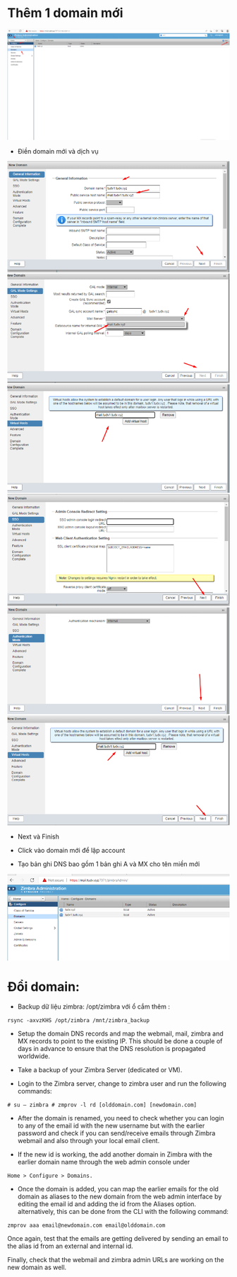 # Thêm 1 domain mới

<img src="imgservices/807.png">

- Điền domain mới và dịch vụ

<img src="imgservices/808.png">

<img src="imgservices/809.png">

<img src="imgservices/810.png">

<img src="imgservices/811.png">

<img src="imgservices/812.png">

<img src="imgservices/813.png">

- Next và Finish

- Click vào domain mới để lập account

- Tạo bản ghi DNS bao gồm 1 bản ghi A và MX cho tên miền mới

<img src="imgservices/814.png">


# Đổi domain:

- Backup dữ liệu zimbra: /opt/zimbra với ổ cắm thêm :

```
rsync -axvzKHS /opt/zimbra /mnt/zimbra_backup

```

- Setup the domain DNS records and map the webmail, mail, zimbra and MX records to point to the existing IP. This should be done a couple of days in advance to ensure that the DNS resolution is propagated worldwide.

- Take a backup of your Zimbra Server (dedicated or VM).

- Login to the Zimbra server, change to zimbra user and run the following commands:
```
# su – zimbra # zmprov -l rd [olddomain.com] [newdomain.com]

```

- After the domain is renamed, you need to check whether you can login to any of the email id with the new username but with the earlier password and check if you can send/receive emails through Zimbra webmail and also through your local email client.

- If the new id is working, the add another domain in Zimbra with the earlier domain name through the web admin console under

```
Home > Configure > Domains.

```

- Once the domain is added, you can map the earlier emails for the old domain as aliases to the new domain from the web admin interface by editing the email id and adding the id from the Aliases option. 
alternatively, this can be done from the CLI with the following command:

```
zmprov aaa email@newdomain.com email@olddomain.com

```

Once again, test that the emails are getting delivered by sending an email to the alias id from an external and internal id.

Finally, check that the webmail and zimbra admin URLs are working on the new domain as well.


